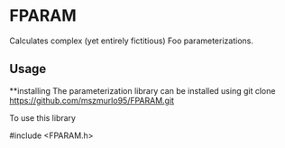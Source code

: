 FPARAM
===
Calculates complex (yet entirely fictitious) Foo parameterizations. 

Usage
-----

**installing 
The parameterization library can be installed using git clone https://github.com/mszmurlo95/FPARAM.git


To use this library

#include <FPARAM.h>









